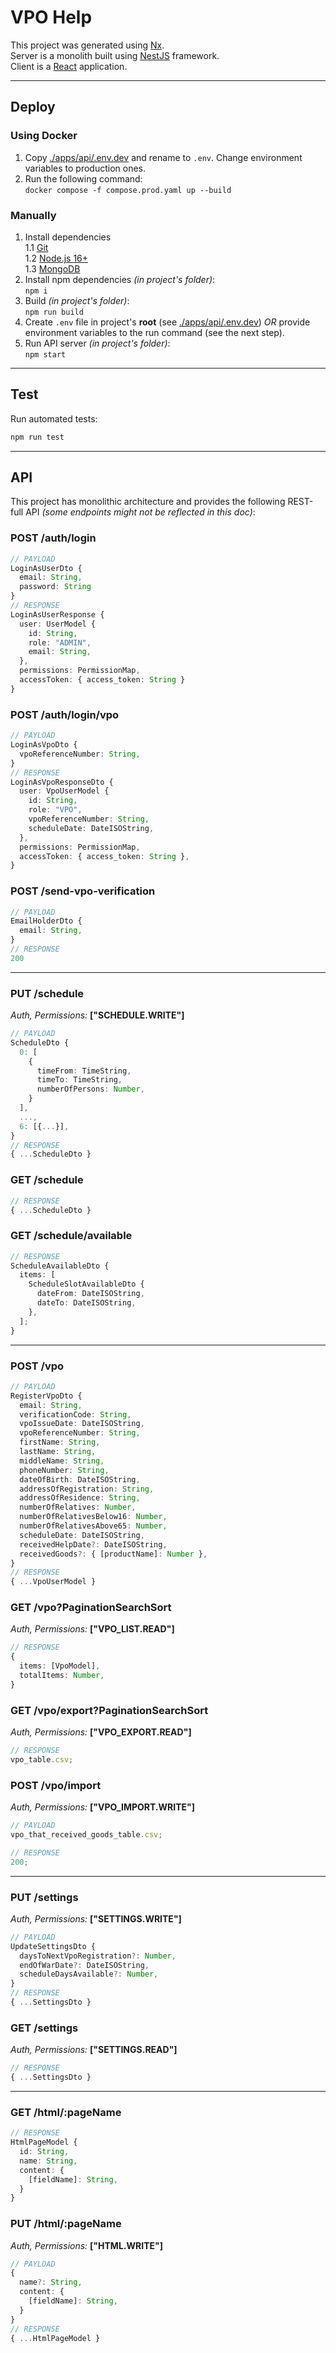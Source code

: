 # VPO Help

This project was generated using [Nx](https://nx.dev).\
Server is a monolith built using [NestJS](https://docs.nestjs.com/) framework.\
Client is a [React](https://reactjs.org/) application.

---

## Deploy

### Using Docker

1. Copy [./apps/api/.env.dev](apps/api/.env.dev) and rename to `.env`.
   Change environment variables to production ones.
2. Run the following command:\
   `docker compose -f compose.prod.yaml up --build`

### Manually

1. Install dependencies\
   1.1 [Git](https://git-scm.com/)\
   1.2 [Node.js 16+](https://nodejs.org/en/)\
   1.3 [MongoDB](https://www.mongodb.com/try/download/community)
2. Install npm dependencies _(in project's folder)_:\
   `npm i`
3. Build _(in project's folder)_:\
   `npm run build`
4. Create `.env` file in project's **root** (see [./apps/api/.env.dev](apps/api/.env.dev)) _OR_ provide environment variables to the run command (see the next step).
5. Run API server _(in project's folder)_:\
   `npm start`

---

## Test

Run automated tests:

```sh
npm run test
```

---

## API

This project has monolithic architecture and provides the following REST-full API _(some endpoints might not be reflected in this doc)_:

### POST /auth/login

```ts
// PAYLOAD
LoginAsUserDto {
  email: String,
  password: String
}
// RESPONSE
LoginAsUserResponse {
  user: UserModel {
    id: String,
    role: "ADMIN",
    email: String,
  },
  permissions: PermissionMap,
  accessToken: { access_token: String }
}
```

### POST /auth/login/vpo

```ts
// PAYLOAD
LoginAsVpoDto {
  vpoReferenceNumber: String,
}
// RESPONSE
LoginAsVpoResponseDto {
  user: VpoUserModel {
    id: String,
    role: "VPO",
    vpoReferenceNumber: String,
    scheduleDate: DateISOString,
  },
  permissions: PermissionMap,
  accessToken: { access_token: String },
}
```

### POST /send-vpo-verification

```ts
// PAYLOAD
EmailHolderDto {
  email: String,
}
// RESPONSE
200
```

---

### PUT /schedule

_Auth, Permissions:_ **["SCHEDULE.WRITE"]**

```ts
// PAYLOAD
ScheduleDto {
  0: [
    {
      timeFrom: TimeString,
      timeTo: TimeString,
      numberOfPersons: Number,
    }
  ],
  ...,
  6: [{...}],
}
// RESPONSE
{ ...ScheduleDto }
```

### GET /schedule

```ts
// RESPONSE
{ ...ScheduleDto }
```

### GET /schedule/available

```ts
// RESPONSE
ScheduleAvailableDto {
  items: [
    ScheduleSlotAvailableDto {
      dateFrom: DateISOString,
      dateTo: DateISOString,
    },
  ];
}
```

---

### POST /vpo

```ts
// PAYLOAD
RegisterVpoDto {
  email: String,
  verificationCode: String,
  vpoIssueDate: DateISOString,
  vpoReferenceNumber: String,
  firstName: String,
  lastName: String,
  middleName: String,
  phoneNumber: String,
  dateOfBirth: DateISOString,
  addressOfRegistration: String,
  addressOfResidence: String,
  numberOfRelatives: Number,
  numberOfRelativesBelow16: Number,
  numberOfRelativesAbove65: Number,
  scheduleDate: DateISOString,
  receivedHelpDate?: DateISOString,
  receivedGoods?: { [productName]: Number },
}
// RESPONSE
{ ...VpoUserModel }
```

### GET /vpo?PaginationSearchSort

_Auth, Permissions:_ **["VPO_LIST.READ"]**

```ts
// RESPONSE
{
  items: [VpoModel],
  totalItems: Number,
}
```

### GET /vpo/export?PaginationSearchSort

_Auth, Permissions:_ **["VPO_EXPORT.READ"]**

```ts
// RESPONSE
vpo_table.csv;
```

### POST /vpo/import

_Auth, Permissions:_ **["VPO_IMPORT.WRITE"]**

```ts
// PAYLOAD
vpo_that_received_goods_table.csv;

// RESPONSE
200;
```

---

### PUT /settings

_Auth, Permissions:_ **["SETTINGS.WRITE"]**

```ts
// PAYLOAD
UpdateSettingsDto {
  daysToNextVpoRegistration?: Number,
  endOfWarDate?: DateISOString,
  scheduleDaysAvailable?: Number,
}
// RESPONSE
{ ...SettingsDto }
```

### GET /settings

_Auth, Permissions:_ **["SETTINGS.READ"]**

```ts
// RESPONSE
{ ...SettingsDto }
```

---

### GET /html/:pageName

```ts
// RESPONSE
HtmlPageModel {
  id: String,
  name: String,
  content: {
    [fieldName]: String,
  }
}
```

### PUT /html/:pageName

_Auth, Permissions:_ **["HTML.WRITE"]**

```ts
// PAYLOAD
{
  name?: String,
  content: {
    [fieldName]: String,
  }
}
// RESPONSE
{ ...HtmlPageModel }
```
